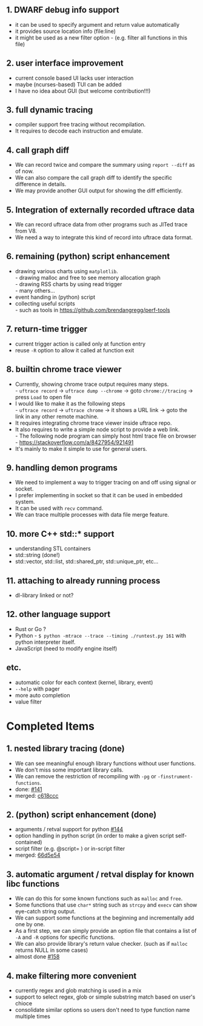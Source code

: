 ## 1. DWARF debug info support
* it can be used to specify argument and return value automatically
* it provides source location info (file:line)
* it might be used as a new filter option - (e.g. filter all functions in this file)

## 2. user interface improvement
* current console based UI lacks user interaction
* maybe (ncurses-based) TUI can be added
* I have no idea about GUI (but welcome contribution!!!)

## 3. full dynamic tracing
* compiler support free tracing without recompilation.
* It requires to decode each instruction and emulate.

## 4. call graph diff
* We can record twice and compare the summary using `report --diff` as of now.
* We can also compare the call graph diff to identify the specific difference in details.
* We may provide another GUI output for showing the diff efficiently.

## 5. Integration of externally recorded uftrace data
* We can record uftrace data from other programs such as JITed trace from V8.
* We need a way to integrate this kind of record into uftrace data format.

## 6. remaining (python) script enhancement
* drawing various charts using `matplotlib`.<br>
\- drawing malloc and free to see memory allocation graph<br>
\- drawing RSS charts by using read trigger<br>
\- many others...
* event handing in (python) script
* collecting useful scripts<br>
\- such as tools in https://github.com/brendangregg/perf-tools

## 7. return-time trigger
* current trigger action is called only at function entry
* reuse `-R` option to allow it called at function exit

## 8. builtin chrome trace viewer
* Currently, showing chrome trace output requires many steps.<br>
\- `uftrace record` -> `uftrace dump --chrome` -> goto `chrome://tracing` -> press `Load` to open file
* I would like to make it as the following steps<br>
\- `uftrace record` -> `uftrace chrome` -> it shows a URL link -> goto the link in any other remote machine.
* It requires integrating chrome trace viewer inside uftrace repo.
* It also requires to write a simple node script to provide a web link.<br>
\- The following node program can simply host html trace file on browser<br>
\- https://stackoverflow.com/a/8427954/921491
* It's mainly to make it simple to use for general users.

## 9. handling demon programs
* We need to implement a way to trigger tracing on and off using signal or socket.
* I prefer implementing in socket so that it can be used in embedded system.
* It can be used with `recv` command.
* We can trace multiple processes with data file merge feature.

## 10. more C++ std::* support
* understanding STL containers
* std::string (done!)
* std::vector, std::list, std::shared_ptr, std::unique_ptr, etc...

## 11. attaching to already running process
* dl-library linked or not?

## 12. other language support
* Rust or Go ?
* Python - `$ python -mtrace --trace --timing ./runtest.py 161` with python interpreter itself.
* JavaScript (need to modify engine itself)

## etc.
* automatic color for each context (kernel, library, event)
* `--help` with pager
* more auto completion
* value filter


# Completed Items

## 1. nested library tracing (done)
* We can see meaningful enough library functions without user functions.
* We don't miss some important library calls.
* We can remove the restriction of recompiling with `-pg` or `-finstrument-functions`.
* done: [#141](https://github.com/namhyung/uftrace/issues/141)
* merged: [c618ccc](https://github.com/namhyung/uftrace/commit/c618ccc)

## 2. (python) script enhancement (done)
* arguments / retval support for python [#144](https://github.com/namhyung/uftrace/issues/144)
* option handling in python script (in order to make a given script self-contained)
* script filter (e.g. <symbol>@script=<file> ) or in-script filter
* merged: [66d5e54](https://github.com/namhyung/uftrace/commit/66d5e54)

## 3. automatic argument / retval display for known libc functions
* We can do this for some known functions such as `malloc` and `free`.
* Some functions that use `char*` string such as `strcpy` and `execv` can show eye-catch string output.
* We can support some functions at the beginning and incrementally add one by one.
* As a first step, we can simply provide an option file that contains a list of `-A` and `-R` options for specific functions.
* We can also provide library's return value checker. (such as if `malloc` returns NULL in some cases)
* almost done [#158](https://github.com/namhyung/uftrace/pull/158)

## 4. make filtering more convenient
* currently regex and glob matching is used in a mix
* support to select regex, glob or simple substring match based on user's chioce
* consolidate similar options so users don't need to type function name multiple times
